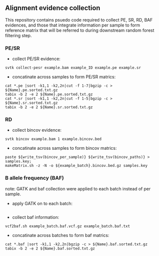 ## Alignment evidence collection
This repository contains psuedo code required to collect PE, SR, RD, BAF evidences, and those that integrate information per sample to form reference matrix that will be referred to during downstream random forest filtering step.

### PE/SR
 - collect PE/SR evidence:
```
svtk collect-pesr example.bam example_ID example.pe example.sr
```
 - concatinate across samples to form PE/SR matrics:
```
cat *.pe |sort -k1,1 -k2,2n|cut -f 1-7|bgzip -c > ${Name}.pe.sorted.txt.gz
tabix -b 2 -e 2 ${Name}.pe.sorted.txt.gz
cat *.sr |sort -k1,1 -k2,2n|cut -f 1-5|bgzip -c > ${Name}.sr.sorted.txt.gz
tabix -b 2 -e 2 ${Name}.sr.sorted.txt.gz
```

### RD
 - collect bincov evidence:
```
svtk bincov example.bam 1 example.bincov.bed
```
 - concatinate across samples to form bincov matrics:
```
paste ${write_tsv(bincov_per_sample)} ${write_tsv(bincov_paths)} > samples.key;
makeMatrix.sh -z -N -o ${example_batch}.bincov.bed.gz samples.key
```

### B allele frequency (BAF)
note: GATK and baf collection were applied to each batch instead of per sample.

 - apply GATK on to each batch:
```
```
 - collect baf information:
```
vcf2baf.sh example_batch.baf.vcf.gz example_batch.baf.txt
```

 - concatinate across batches to form baf matrics:
```
cat *.baf |sort -k1,1 -k2,2n|bgzip -c > ${Name}.baf.sorted.txt.gz
tabix -b 2 -e 2 ${Name}.baf.sorted.txt.gz
```




